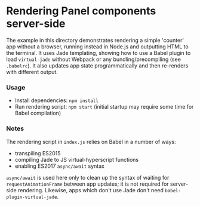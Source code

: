 # Rendering Panel components server-side

The example in this directory demonstrates rendering a simple 'counter' app without a browser, running instead in Node.js and outputting HTML to the terminal. It uses Jade templating, showing how to use a Babel plugin to load `virtual-jade` without Webpack or any bundling/precompiling (see `.babelrc`). It also updates app state programmatically and then re-renders with different output.

### Usage

- Install dependencies: `npm install`
- Run rendering script: `npm start` (initial startup may require some time for Babel compilation)

### Notes

The rendering script in `index.js` relies on Babel in a number of ways:

- transpiling ES2015
- compiling Jade to JS virtual-hyperscript functions
- enabling ES2017 `async/await` syntax

`async/await` is used here only to clean up the syntax of waiting for `requestAnimationFrame` between app updates; it is not required for server-side rendering. Likewise, apps which don't use Jade don't need `babel-plugin-virtual-jade`.
